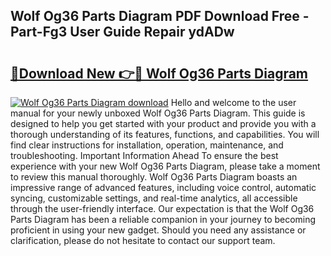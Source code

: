 ## Wolf Og36 Parts Diagram PDF Download Free - Part-Fg3 User Guide Repair ydADw

# <h2><a href="http://dfrl9zy.blite.top/?on=Wolf+Og36+Parts+Diagram">🔗Download New 👉🔴 Wolf Og36 Parts Diagram</a></h2>

[![Wolf Og36 Parts Diagram download](https://i.imgur.com/lujVjoI.png)](http://dfrl9zy.blite.top/?on=Wolf+Og36+Parts+Diagram)
Hello and welcome to the user manual for your newly unboxed Wolf Og36 Parts Diagram. This guide is designed to help you get started with your product and provide you with a thorough understanding of its features, functions, and capabilities. You will find clear instructions for installation, operation, maintenance, and troubleshooting. Important Information Ahead To ensure the best experience with your new Wolf Og36 Parts Diagram, please take a moment to review this manual thoroughly. Wolf Og36 Parts Diagram boasts an impressive range of advanced features, including voice control, automatic syncing, customizable settings, and real-time analytics, all accessible through the user-friendly interface. Our expectation is that the Wolf Og36 Parts Diagram has been a reliable companion in your journey to becoming proficient in using your new gadget. Should you need any assistance or clarification, please do not hesitate to contact our support team.
